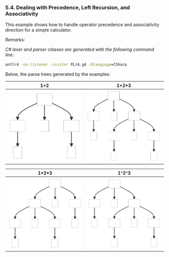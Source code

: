 ﻿### 5.4. Dealing with Precedence, Left Recursion, and Associativity

This example shows how to handle operator precedence and associativity direction for a simple calculator.

_Remarks:_

_C# lexer and parser classes are generated with the following command line:_

```bat
antlr4 -no-listener -visitor PLrA.g4 -Dlanguage=CSharp
```

Below, the parse trees generated by the examples:

| 1+2 | 1+2*3 | 
| --- | ----- | 
| <img src=".resources/ParseTree1.svg" alt="ParseTree1" width="300"/> | <img src=".resources/ParseTree2.svg" alt="ParseTree2" width="300"/> | 

| 1\*2\*3 | 1^2^3 |
| ----- | ----- |
| <img src=".resources/ParseTree3.svg" alt="ParseTree3" width="300"/> | <img src=".resources/ParseTree4.svg" alt="ParseTree4" width="300"/> |
